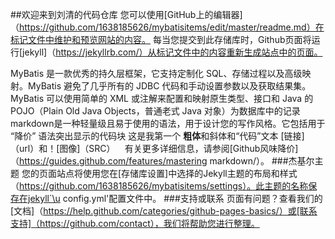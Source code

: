 ##欢迎来到刘清的代码仓库
您可以使用[GitHub上的编辑器]（https://github.com/1638185626/mybatisitems/edit/master/readme.md）在标记文件中维护和预览网站的内容。
每当您提交到此存储库时，Github页面将运行[jekyll]（https://jekyllrb.com/）从标记文件中的内容重新生成站点中的页面。

MyBatis 是一款优秀的持久层框架，它支持定制化 SQL、存储过程以及高级映射。MyBatis 避免了几乎所有的 JDBC 代码和手动设置参数以及获取结果集。MyBatis 可以使用简单的 XML 或注解来配置和映射原生类型、接口和 Java 的 POJO（Plain Old Java Objects，普通老式 Java 对象）为数据库中的记录
markdown是一种轻量级且易于使用的语法，用于设计您的写作风格。它包括用于
“降价”
语法突出显示的代码块
这是我第一个
**粗体**和斜体和“代码”文本
[链接]（url）和！[图像]（SRC）
` `
有关更多详细信息，请参阅[Github风味降价]（https://guides.github.com/features/mastering markdown/）。
###杰基尔主题
您的页面站点将使用您在[存储库设置]中选择的Jekyll主题的布局和样式（https://github.com/1638185626/mybatisitems/settings）。此主题的名称保存在jekyll`\u config.yml'配置文件中。
###支持或联系
页面有问题？查看我们的[文档]（https://help.github.com/categories/github-pages-basics/）或[联系支持]（https://github.com/contact），我们将帮助您进行整理。
